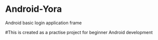 # Android-Yora
Android basic login application frame

#This is created as a practise project for beginner Android development
